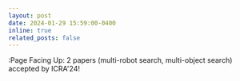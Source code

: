 ```yaml
---
layout: post
date: 2024-01-29 15:59:00-0400
inline: true
related_posts: false
---
```


:Page Facing Up: 2 papers (multi-robot search, multi-object search) accepted by ICRA'24!
